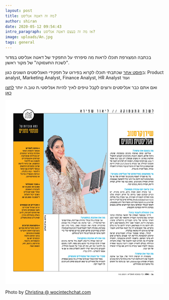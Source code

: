 ```yaml
---
layout: post
title: מה זה דאטה אנליסט?
author: shiran
date: 2020-05-12 09:54:43
intro_paragraph: אז מה זה בעצם דאטה אנליסט?
image: uploads/An.jpg
tags: general
---
```

בכתבה המצורפת תוכלו לראות מה סיפרתי על התפקיד של דאטה אנליסט במדור "לשכת התעסוקה" של מקור ראשון. 

ב[פוסט אחר](https://shiran.tips/blog/%D7%AA%D7%A4%D7%A7%D7%99%D7%93%D7%99-%D7%94%D7%90%D7%A0%D7%9C%D7%99%D7%A1%D7%98-%D7%94%D7%A9%D7%95%D7%A0%D7%99%D7%9D/) שכתבתי תוכלו לקרוא בפירוט על תפקידי האנליסטים השונים כגון: Product analyst, Marketing Analyst, Finance Analyst, HR Analyst ועוד

ואם אתם כבר אנליסטים ורוצים לקבל טיפים לאיך להיות אנליסטי.ת טוב.ה יותר [לחצו כאן](https://shiran.tips/blog/%D7%90%D7%A0%D7%9C%D7%99%D7%A1%D7%98-%D7%99%D7%AA-%D7%98%D7%95%D7%91-%D7%94-%D7%99%D7%95%D7%AA%D7%A8/)

<img src="/assets/img/uploads/אנליסט.jpeg" style="width: 1500px"/>







Photo by [Christina @ wocintechchat.com](https://unsplash.com/@wocintechchat?utm_source=unsplash&utm_medium=referral&utm_content=creditCopyText)